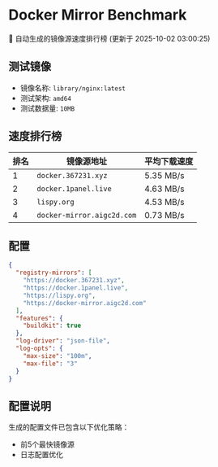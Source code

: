 # Docker Mirror Benchmark

🚀 自动生成的镜像源速度排行榜 (更新于 2025-10-02 03:00:25)

## 测试镜像
- 镜像名称: `library/nginx:latest`
- 测试架构: `amd64`
- 测试数据量: `10MB`

## 速度排行榜
| 排名 | 镜像源地址 | 平均下载速度 |
|------|------------|--------------|
| 1 | `docker.367231.xyz` | 5.35 MB/s |
| 2 | `docker.1panel.live` | 4.63 MB/s |
| 3 | `lispy.org` | 4.53 MB/s |
| 4 | `docker-mirror.aigc2d.com` | 0.73 MB/s |

## 配置

```json
{
  "registry-mirrors": [
    "https://docker.367231.xyz",
    "https://docker.1panel.live",
    "https://lispy.org",
    "https://docker-mirror.aigc2d.com"
  ],
  "features": {
    "buildkit": true
  },
  "log-driver": "json-file",
  "log-opts": {
    "max-size": "100m",
    "max-file": "3"
  }
}
```

## 配置说明
生成的配置文件已包含以下优化策略：
- 前5个最快镜像源
- 日志配置优化

